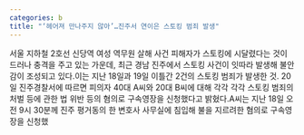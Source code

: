 ```yaml
---
categories: b
title: "‘헤어져 만나주지 않아’…진주서 연이은 스토킹 범죄 발생"
---
```

서울 지하철 2호선 신당역 여성 역무원 살해 사건 피해자가 스토킹에 시달렸다는 것이 드러나 충격을 주고 있는 가운데, 최근 경남 진주에서 스토킹 사건이 잇따라 발생해 불안감이 조성되고 있다.이는 지난 18일과 19일 이틀간 2건의 스토킹 범죄가 발생한 것. 20일 진주경찰서에 따르면﻿ 피의자 40대 A씨와 20대 B씨에 대해 각각 각각 스토킹 범죄의 처벌 등에 관한 법 위반 등의 혐의로 구속영장을 신청했다고 밝혔다.A씨는 지난 18일 오전 9시 30분께 진주 평거동의 한 변호사 사무실에 침입해 불을 지르려한 혐의로 구속영장을 신청했